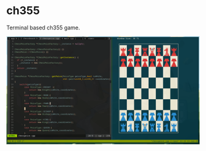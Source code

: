 # ch355

Terminal based ch355 game.

<p align="center">
    <img align="center" alt="ch355" src="assets/ChessBoard.png"></img>
</p>
